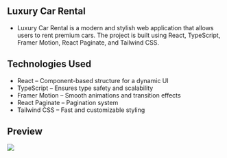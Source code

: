 ## **Luxury Car Rental**
- Luxury Car Rental is a modern and stylish web application that allows users to rent premium cars. The project is built using React, TypeScript, Framer Motion, React Paginate, and Tailwind CSS.

## **Technologies Used**
- React – Component-based structure for a dynamic UI
- TypeScript – Ensures type safety and scalability
- Framer Motion – Smooth animations and transition effects
- React Paginate – Pagination system
- Tailwind CSS – Fast and customizable styling

## **Preview**
![](./public/gif.gif)